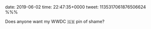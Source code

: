 date: 2019-06-02
time: 22:47:35+0000
tweet: 1135317061876506624
%%%

Does anyone want my WWDC 🇬🇧 pin of shame?
